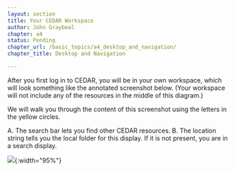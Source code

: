 ```yaml
---
layout: section
title: Your CEDAR Workspace
author: John Graybeal
chapter: a4
status: Pending
chapter_url: /basic_topics/a4_desktop_and_navigation/
chapter_title: Desktop and Navigation

---
```

After you first log in to CEDAR, you will be in your own workspace, which will look something like the annotated screenshot below. 
(Your workspace will not include any of the resources in the middle of this diagram.)

We will walk you through the content of this screenshot using the letters in the yellow circles.

A. The search bar lets you find other CEDAR resources. 
B. The location string tells you the local folder for this display. If it is not present, you are in a search display.


![](https://github.com/metadatacenter/cedar-manual/raw/master/docs/assets/imgs/cedar-workspace-annotated-20190911.png){:width="95%"}
